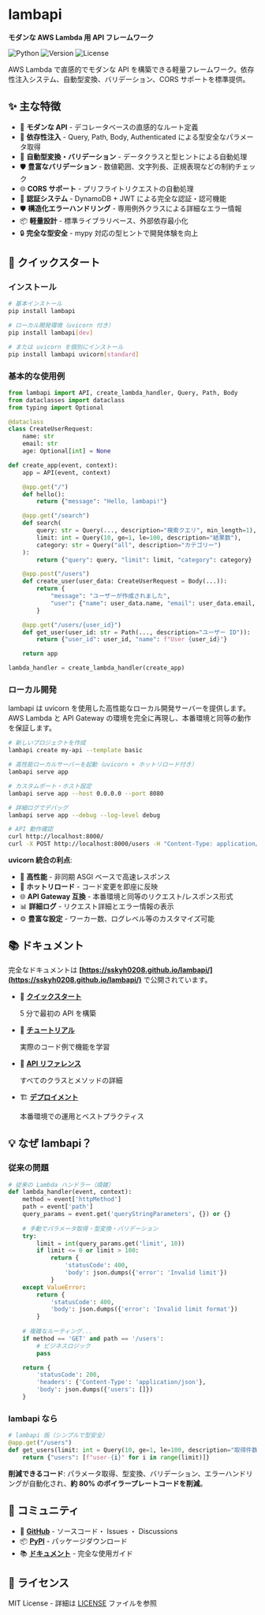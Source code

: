 # lambapi

**モダンな AWS Lambda 用 API フレームワーク**

![Python](https://img.shields.io/badge/python-3.10+-blue.svg)
![Version](https://img.shields.io/badge/version-0.2.3-green.svg)
![License](https://img.shields.io/badge/license-MIT-blue.svg)

AWS Lambda で直感的でモダンな API を構築できる軽量フレームワーク。依存性注入システム、自動型変換、バリデーション、CORS サポートを標準提供。

## ✨ 主な特徴

- 🚀 **モダンな API** - デコレータベースの直感的なルート定義
- 💉 **依存性注入** - Query, Path, Body, Authenticated による型安全なパラメータ取得
- 🔄 **自動型変換・バリデーション** - データクラスと型ヒントによる自動処理
- 🛡️ **豊富なバリデーション** - 数値範囲、文字列長、正規表現などの制約チェック
- 🌐 **CORS サポート** - プリフライトリクエストの自動処理
- 🔐 **認証システム** - DynamoDB + JWT による完全な認証・認可機能
- 🛡️ **構造化エラーハンドリング** - 専用例外クラスによる詳細なエラー情報
- 📦 **軽量設計** - 標準ライブラリベース、外部依存最小化
- 🔒 **完全な型安全** - mypy 対応の型ヒントで開発体験を向上

## 🚀 クイックスタート

### インストール

```bash
# 基本インストール
pip install lambapi

# ローカル開発環境（uvicorn 付き）
pip install lambapi[dev]

# または uvicorn を個別にインストール
pip install lambapi uvicorn[standard]
```

### 基本的な使用例

```python
from lambapi import API, create_lambda_handler, Query, Path, Body
from dataclasses import dataclass
from typing import Optional

@dataclass
class CreateUserRequest:
    name: str
    email: str
    age: Optional[int] = None

def create_app(event, context):
    app = API(event, context)

    @app.get("/")
    def hello():
        return {"message": "Hello, lambapi!"}

    @app.get("/search")
    def search(
        query: str = Query(..., description="検索クエリ", min_length=1),
        limit: int = Query(10, ge=1, le=100, description="結果数"),
        category: str = Query("all", description="カテゴリー")
    ):
        return {"query": query, "limit": limit, "category": category}

    @app.post("/users")
    def create_user(user_data: CreateUserRequest = Body(...)):
        return {
            "message": "ユーザーが作成されました", 
            "user": {"name": user_data.name, "email": user_data.email, "age": user_data.age}
        }

    @app.get("/users/{user_id}")
    def get_user(user_id: str = Path(..., description="ユーザー ID")):
        return {"user_id": user_id, "name": f"User {user_id}"}

    return app

lambda_handler = create_lambda_handler(create_app)
```

### ローカル開発

lambapi は uvicorn を使用した高性能なローカル開発サーバーを提供します。AWS Lambda と API Gateway の環境を完全に再現し、本番環境と同等の動作を保証します。

```bash
# 新しいプロジェクトを作成
lambapi create my-api --template basic

# 高性能ローカルサーバーを起動（uvicorn + ホットリロード付き）
lambapi serve app

# カスタムポート・ホスト設定
lambapi serve app --host 0.0.0.0 --port 8080

# 詳細ログでデバッグ
lambapi serve app --debug --log-level debug

# API 動作確認
curl http://localhost:8000/
curl -X POST http://localhost:8000/users -H "Content-Type: application/json" -d '{"name":"test"}'
```

**uvicorn 統合の利点**:
- 🚀 **高性能** - 非同期 ASGI ベースで高速レスポンス
- 🔄 **ホットリロード** - コード変更を即座に反映
- 🌐 **API Gateway 互換** - 本番環境と同等のリクエスト/レスポンス形式
- 📊 **詳細ログ** - リクエスト詳細とエラー情報の表示
- ⚙️ **豊富な設定** - ワーカー数、ログレベル等のカスタマイズ可能

## 📚 ドキュメント

完全なドキュメントは **[https://sskyh0208.github.io/lambapi/](https://sskyh0208.github.io/lambapi/)** で公開されています。

<div class="grid cards" markdown>

-   🚀 **[クイックスタート](https://sskyh0208.github.io/lambapi/getting-started/quickstart/)**

    5 分で最初の API を構築

-   📖 **[チュートリアル](https://sskyh0208.github.io/lambapi/tutorial/basic-api/)**

    実際のコード例で機能を学習

-   🔧 **[API リファレンス](https://sskyh0208.github.io/lambapi/api/api/)**

    すべてのクラスとメソッドの詳細

-   🏗️ **[デプロイメント](https://sskyh0208.github.io/lambapi/guides/deployment/)**

    本番環境での運用とベストプラクティス

</div>

## 💡 なぜ lambapi？

### 従来の問題

```python
# 従来の Lambda ハンドラー（煩雑）
def lambda_handler(event, context):
    method = event['httpMethod']
    path = event['path']
    query_params = event.get('queryStringParameters', {}) or {}
    
    # 手動でパラメータ取得・型変換・バリデーション
    try:
        limit = int(query_params.get('limit', 10))
        if limit <= 0 or limit > 100:
            return {
                'statusCode': 400,
                'body': json.dumps({'error': 'Invalid limit'})
            }
    except ValueError:
        return {
            'statusCode': 400, 
            'body': json.dumps({'error': 'Invalid limit format'})
        }
    
    # 複雑なルーティング...
    if method == 'GET' and path == '/users':
        # ビジネスロジック
        pass

    return {
        'statusCode': 200,
        'headers': {'Content-Type': 'application/json'},
        'body': json.dumps({'users': []})
    }
```

### lambapi なら

```python
# lambapi 版（シンプルで型安全）
@app.get("/users")
def get_users(limit: int = Query(10, ge=1, le=100, description="取得件数")):
    return {"users": [f"user-{i}" for i in range(limit)]}
```

**削減できるコード**: パラメータ取得、型変換、バリデーション、エラーハンドリングが自動化され、**約 80% のボイラープレートコードを削減**。

## 🤝 コミュニティ

- 📁 **[GitHub](https://github.com/sskyh0208/lambapi)** - ソースコード・ Issues ・ Discussions
- 📦 **[PyPI](https://pypi.org/project/lambapi/)** - パッケージダウンロード
- 📚 **[ドキュメント](https://sskyh0208.github.io/lambapi/)** - 完全な使用ガイド

## 📄 ライセンス

MIT License - 詳細は [LICENSE](LICENSE) ファイルを参照

<!-- Generated by Claude 🤖 -->
